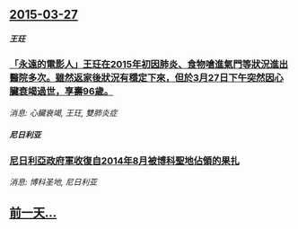 ## [2015-03-27](/news/2015/03/27/index.md)

##### 王玨
### [「永遠的電影人」王玨在2015年初因肺炎、食物嗆進氣門等狀況進出醫院多次。雖然返家後狀況有穩定下來，但於3月27日下午突然因心臟衰竭過世，享壽96歲。](/news/2015/03/27/永遠的電影人-王玨在2015年初因肺炎-食物嗆進氣門等狀況進出醫院多次-雖然返家後狀況有穩定下來-但於3月27日下午突.md)
_消息: 心臟衰竭, 王玨, 雙肺炎症_

##### 尼日利亚
### [尼日利亞政府軍收復自2014年8月被博科聖地佔領的果扎 ](/news/2015/03/27/尼日利亞政府軍收復自2014年8月被博科聖地佔領的果扎.md)
_消息: 博科圣地, 尼日利亚_

## [前一天...](/news/2015/03/26/index.md)

